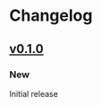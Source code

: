 <!-- markdownlint-configure-file
{
  "MD024": {
    "allow_different_nesting": true
  }
}
-->

# Changelog

## [v0.1.0](https://github.com/aifrak/dev-env/releases/tag/v0.1.0)

### New

Initial release
